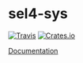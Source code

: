 # sel4-sys

[![Travis](https://img.shields.io/travis/robigalia/pci.svg?style=flat-square)](https://travis-ci.org/robigalia/pci)
[![Crates.io](https://img.shields.io/crates/v/pci.svg?style=flat-square)](https://crates.io/crates/pci)

[Documentation](https://doc.robigalia.org/pci)
